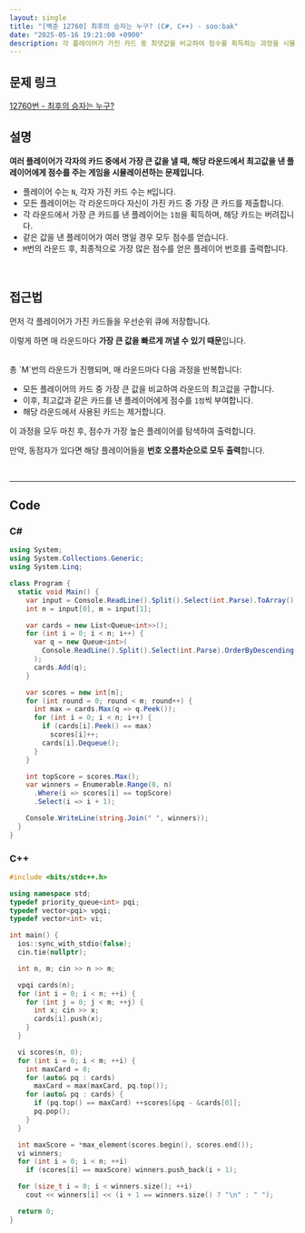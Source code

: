 ```yaml
---
layout: single
title: "[백준 12760] 최후의 승자는 누구? (C#, C++) - soo:bak"
date: "2025-05-16 19:21:00 +0900"
description: 각 플레이어가 가진 카드 중 최댓값을 비교하여 점수를 획득하는 과정을 시뮬레이션하는 백준 12760번 최후의 승자는 누구? 문제의 C# 및 C++ 풀이 및 해설
---
```


## 문제 링크
[12760번 - 최후의 승자는 누구?](https://www.acmicpc.net/problem/12760)

## 설명

**여러 플레이어가 각자의 카드 중에서 가장 큰 값을 낼 때, 해당 라운드에서 최고값을 낸 플레이어에게 점수를 주는 게임을 시뮬레이션하는 문제입니다.**

- 플레이어 수는 `N`, 각자 가진 카드 수는 `M`입니다.
- 모든 플레이어는 각 라운드마다 자신이 가진 카드 중 가장 큰 카드를 제출합니다.
- 각 라운드에서 가장 큰 카드를 낸 플레이어는 `1점`을 획득하며, 해당 카드는 버려집니다.
- 같은 값을 낸 플레이어가 여러 명일 경우 모두 점수를 얻습니다.
- `M`번의 라운드 후, 최종적으로 가장 많은 점수를 얻은 플레이어 번호를 출력합니다.

<br>

## 접근법

먼저 각 플레이어가 가진 카드들을 우선순위 큐에 저장합니다.

이렇게 하면 매 라운드마다 **가장 큰 값을 빠르게 꺼낼 수 있기 때문**입니다.

<br>
총 `M`번의 라운드가 진행되며, 매 라운드마다 다음 과정을 반복합니다:

- 모든 플레이어의 카드 중 가장 큰 값을 비교하여 라운드의 최고값을 구합니다.
- 이후, 최고값과 같은 카드를 낸 플레이어에게 점수를 `1점`씩 부여합니다.
- 해당 라운드에서 사용된 카드는 제거합니다.

이 과정을 모두 마친 후, 점수가 가장 높은 플레이어를 탐색하여 출력합니다.

만약, 동점자가 있다면 해당 플레이어들을 **번호 오름차순으로 모두 출력**합니다.

<br>

---

## Code

### C#
```csharp
using System;
using System.Collections.Generic;
using System.Linq;

class Program {
  static void Main() {
    var input = Console.ReadLine().Split().Select(int.Parse).ToArray();
    int n = input[0], m = input[1];

    var cards = new List<Queue<int>>();
    for (int i = 0; i < n; i++) {
      var q = new Queue<int>(
        Console.ReadLine().Split().Select(int.Parse).OrderByDescending(x => x)
      );
      cards.Add(q);
    }

    var scores = new int[n];
    for (int round = 0; round < m; round++) {
      int max = cards.Max(q => q.Peek());
      for (int i = 0; i < n; i++) {
        if (cards[i].Peek() == max)
          scores[i]++;
        cards[i].Dequeue();
      }
    }

    int topScore = scores.Max();
    var winners = Enumerable.Range(0, n)
      .Where(i => scores[i] == topScore)
      .Select(i => i + 1);

    Console.WriteLine(string.Join(" ", winners));
  }
}
```

### C++
```cpp
#include <bits/stdc++.h>

using namespace std;
typedef priority_queue<int> pqi;
typedef vector<pqi> vpqi;
typedef vector<int> vi;

int main() {
  ios::sync_with_stdio(false);
  cin.tie(nullptr);

  int n, m; cin >> n >> m;

  vpqi cards(n);
  for (int i = 0; i < n; ++i) {
    for (int j = 0; j < m; ++j) {
      int x; cin >> x;
      cards[i].push(x);
    }
  }

  vi scores(n, 0);
  for (int i = 0; i < m; ++i) {
    int maxCard = 0;
    for (auto& pq : cards)
      maxCard = max(maxCard, pq.top());
    for (auto& pq : cards) {
      if (pq.top() == maxCard) ++scores[&pq - &cards[0]];
      pq.pop();
    }
  }

  int maxScore = *max_element(scores.begin(), scores.end());
  vi winners;
  for (int i = 0; i < n; ++i)
    if (scores[i] == maxScore) winners.push_back(i + 1);

  for (size_t i = 0; i < winners.size(); ++i)
    cout << winners[i] << (i + 1 == winners.size() ? "\n" : " ");

  return 0;
}
```
